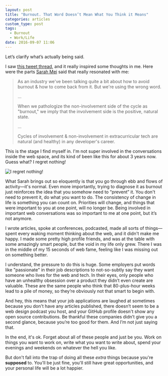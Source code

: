 ```yaml
---
layout: post
title: "Burnout. That Word Doesn’t Mean What You Think it Means"
categories: articles
custom_type: post
tags:
  - Burnout
  - Work/Life
date: 2016-09-07 11:06
---
```

Let’s clarify what’s actually being said.

I saw [this tweet thread](https://twitter.com/sarahmei/status/771093162676727808), and it really inspired some thoughts in me. Here were the parts [Sarah Mei](http://www.sarahmei.com/blog/) said that really resonated with me:

> As an industry we've been talking quite a bit about how to avoid burnout & how to come back from it. But we're using the wrong word.
>
>…
>
> When we pathologize the non-involvement side of the cycle as "burnout," we imply that the involvement side is the positive, natural state.
>
>…
>
> Cycles of involvement & non-involvement in extracurricular tech are natural (and healthy) in any developer's career.

This is the stage I find myself in. I'm not super involved in the conversations inside the web space, and its kind of been like this for about 3 years now. Guess what? I regret nothing!

![I regret nothing!](http://i.giphy.com/p837FJ0slt0eQ.gif "I regret nothing!")

What Sarah brings out so eloquently is that you go through ebb and flows of activity—it's normal. Even more importantly, trying to diagnose it as burnout just reinforces the idea that you somehow need to “prevent” it. You don't need to prevent it, do what you want to do. The consistency of change in life is something you can count on. Priorities will change, and things that were important to you at one point, will no longer be. Being involved in important web conversations was so important to me at one point, but it’s not anymore.

I wrote articles, spoke at conferences, podcasted, made all sorts of things—spent every waking moment thinking about the web, and it didn't make me happy. I made some pretty high profile friends, and was at the table with some amazingly smart people, but the void in my life only grew. There I was in the middle of my 15 seconds of web fame, feeling like I was missing out on something better.

I understand, the pressure to do this is huge. Some employers put words like "passionate" in their job descriptions to not-so-subtly say they want someone who lives for the web and tech. In their eyes, only people who have an unhealthy obsession over a product they didn’t even create are valuable. These are the same people who think that 80-plus-hour weeks lead to a pile of money, so they’re obviously not that smart to begin with.

And hey, this means that your job applications are laughed at sometimes because you don't have any articles published, there doesn’t seem to be a web design podcast you host, and your GitHub profile doesn't show any open source contributions. Be thankful these companies didn’t give you a second glance, because you’re too good for them. And I’m not just saying that.

In the end, it's ok. Forget about all of these people and just be you. Work on things you want to work on, write what you want to write about, spend your evenings and weekends on whatever the hell you like.

But don't fall into the trap of doing all these *extra* things because you're **supposed** to. You'll be just fine, you'll still have great opportunities, and your personal life will be a lot happier.